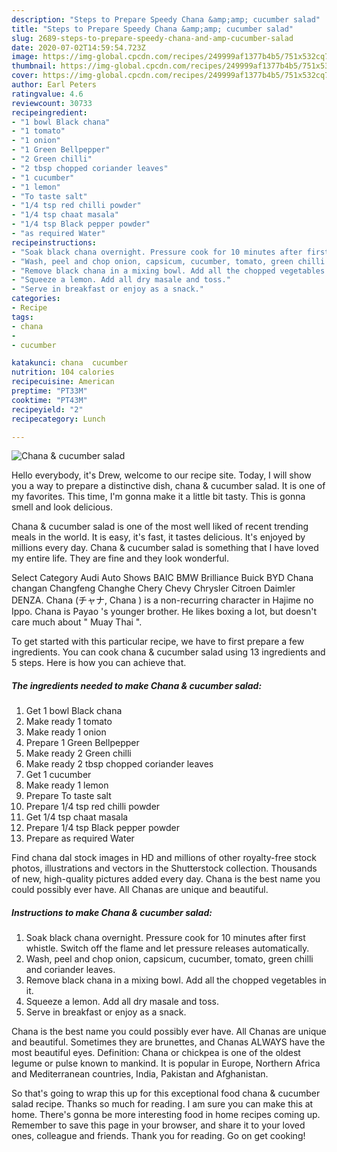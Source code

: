 ```yaml
---
description: "Steps to Prepare Speedy Chana &amp;amp; cucumber salad"
title: "Steps to Prepare Speedy Chana &amp;amp; cucumber salad"
slug: 2689-steps-to-prepare-speedy-chana-and-amp-cucumber-salad
date: 2020-07-02T14:59:54.723Z
image: https://img-global.cpcdn.com/recipes/249999af1377b4b5/751x532cq70/chana-cucumber-salad-recipe-main-photo.jpg
thumbnail: https://img-global.cpcdn.com/recipes/249999af1377b4b5/751x532cq70/chana-cucumber-salad-recipe-main-photo.jpg
cover: https://img-global.cpcdn.com/recipes/249999af1377b4b5/751x532cq70/chana-cucumber-salad-recipe-main-photo.jpg
author: Earl Peters
ratingvalue: 4.6
reviewcount: 30733
recipeingredient:
- "1 bowl Black chana"
- "1 tomato"
- "1 onion"
- "1 Green Bellpepper"
- "2 Green chilli"
- "2 tbsp chopped coriander leaves"
- "1 cucumber"
- "1 lemon"
- "To taste salt"
- "1/4 tsp red chilli powder"
- "1/4 tsp chaat masala"
- "1/4 tsp Black pepper powder"
- "as required Water"
recipeinstructions:
- "Soak black chana overnight. Pressure cook for 10 minutes after first whistle. Switch off the flame and let pressure releases automatically."
- "Wash, peel and chop onion, capsicum, cucumber, tomato, green chilli and coriander leaves."
- "Remove black chana in a mixing bowl. Add all the chopped vegetables in it."
- "Squeeze a lemon. Add all dry masale and toss."
- "Serve in breakfast or enjoy as a snack."
categories:
- Recipe
tags:
- chana
- 
- cucumber

katakunci: chana  cucumber 
nutrition: 104 calories
recipecuisine: American
preptime: "PT33M"
cooktime: "PT43M"
recipeyield: "2"
recipecategory: Lunch

---
```



![Chana &amp; cucumber salad](https://img-global.cpcdn.com/recipes/249999af1377b4b5/751x532cq70/chana-cucumber-salad-recipe-main-photo.jpg)

Hello everybody, it's Drew, welcome to our recipe site. Today, I will show you a way to prepare a distinctive dish, chana &amp; cucumber salad. It is one of my favorites. This time, I'm gonna make it a little bit tasty. This is gonna smell and look delicious.

Chana &amp; cucumber salad is one of the most well liked of recent trending meals in the world. It is easy, it's fast, it tastes delicious. It's enjoyed by millions every day. Chana &amp; cucumber salad is something that I have loved my entire life. They are fine and they look wonderful.

Select Category Audi Auto Shows BAIC BMW Brilliance Buick BYD Chana changan Changfeng Changhe Chery Chevy Chrysler Citroen Daimler DENZA. Chana (チャナ, Chana ) is a non-recurring character in Hajime no Ippo. Chana is Payao &#39;s younger brother. He likes boxing a lot, but doesn&#39;t care much about &#34; Muay Thai &#34;.


To get started with this particular recipe, we have to first prepare a few ingredients. You can cook chana &amp; cucumber salad using 13 ingredients and 5 steps. Here is how you can achieve that.

<!--inarticleads1-->

##### The ingredients needed to make Chana &amp; cucumber salad:

1. Get 1 bowl Black chana
1. Make ready 1 tomato
1. Make ready 1 onion
1. Prepare 1 Green Bellpepper
1. Make ready 2 Green chilli
1. Make ready 2 tbsp chopped coriander leaves
1. Get 1 cucumber
1. Make ready 1 lemon
1. Prepare To taste salt
1. Prepare 1/4 tsp red chilli powder
1. Get 1/4 tsp chaat masala
1. Prepare 1/4 tsp Black pepper powder
1. Prepare as required Water


Find chana dal stock images in HD and millions of other royalty-free stock photos, illustrations and vectors in the Shutterstock collection. Thousands of new, high-quality pictures added every day. Chana is the best name you could possibly ever have. All Chanas are unique and beautiful. 

<!--inarticleads2-->

##### Instructions to make Chana &amp; cucumber salad:

1. Soak black chana overnight. Pressure cook for 10 minutes after first whistle. Switch off the flame and let pressure releases automatically.
1. Wash, peel and chop onion, capsicum, cucumber, tomato, green chilli and coriander leaves.
1. Remove black chana in a mixing bowl. Add all the chopped vegetables in it.
1. Squeeze a lemon. Add all dry masale and toss.
1. Serve in breakfast or enjoy as a snack.


Chana is the best name you could possibly ever have. All Chanas are unique and beautiful. Sometimes they are brunettes, and Chanas ALWAYS have the most beautiful eyes. Definition: Chana or chickpea is one of the oldest legume or pulse known to mankind. It is popular in Europe, Northern Africa and Mediterranean countries, India, Pakistan and Afghanistan. 

So that's going to wrap this up for this exceptional food chana &amp; cucumber salad recipe. Thanks so much for reading. I am sure you can make this at home. There's gonna be more interesting food in home recipes coming up. Remember to save this page in your browser, and share it to your loved ones, colleague and friends. Thank you for reading. Go on get cooking!
